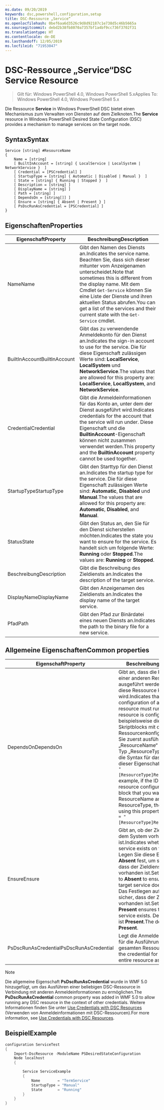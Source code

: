 ```yaml
---
ms.date: 09/20/2019
keywords: dsc,powershell,configuration,setup
title: DSC-Ressource „Service“
ms.openlocfilehash: 0bef6aa6d3526c9d8d92187c1e738d5c46b5665a
ms.sourcegitcommit: debd2b38fb8070a7357bf1a4bf9cc736f3702f31
ms.translationtype: HT
ms.contentlocale: de-DE
ms.lasthandoff: 12/05/2019
ms.locfileid: "71953047"
---
```

# <a name="dsc-service-resource"></a><span data-ttu-id="1fdda-103">DSC-Ressource „Service“</span><span class="sxs-lookup"><span data-stu-id="1fdda-103">DSC Service Resource</span></span>

> <span data-ttu-id="1fdda-104">Gilt für: Windows PowerShell 4.0, Windows PowerShell 5.x</span><span class="sxs-lookup"><span data-stu-id="1fdda-104">Applies To: Windows PowerShell 4.0, Windows PowerShell 5.x</span></span>

<span data-ttu-id="1fdda-105">Die Ressource **Service** in Windows PowerShell DSC bietet einen Mechanismus zum Verwalten von Diensten auf dem Zielknoten.</span><span class="sxs-lookup"><span data-stu-id="1fdda-105">The **Service** resource in Windows PowerShell Desired State Configuration (DSC) provides a mechanism to manage services on the target node.</span></span>

## <a name="syntax"></a><span data-ttu-id="1fdda-106">Syntax</span><span class="sxs-lookup"><span data-stu-id="1fdda-106">Syntax</span></span>

```Syntax
Service [string] #ResourceName
{
    Name = [string]
    [ BuiltInAccount = [string] { LocalService | LocalSystem | NetworkService }  ]
    [ Credential = [PSCredential] ]
    [ StartupType = [string] { Automatic | Disabled | Manual }  ]
    [ State = [string] { Running | Stopped }  ]
    [ Description = [string] ]
    [ DisplayName = [string] ]
    [ Path = [string] ]
    [ DependsOn = [string[]] ]
    [ Ensure = [string] { Absent | Present } ]
    [ PsDscRunAsCredential = [PSCredential] ]
}
```

## <a name="properties"></a><span data-ttu-id="1fdda-107">Eigenschaften</span><span class="sxs-lookup"><span data-stu-id="1fdda-107">Properties</span></span>

|<span data-ttu-id="1fdda-108">Eigenschaft</span><span class="sxs-lookup"><span data-stu-id="1fdda-108">Property</span></span> |<span data-ttu-id="1fdda-109">Beschreibung</span><span class="sxs-lookup"><span data-stu-id="1fdda-109">Description</span></span> |
|---|---|
|<span data-ttu-id="1fdda-110">Name</span><span class="sxs-lookup"><span data-stu-id="1fdda-110">Name</span></span> |<span data-ttu-id="1fdda-111">Gibt den Namen des Diensts an.</span><span class="sxs-lookup"><span data-stu-id="1fdda-111">Indicates the service name.</span></span> <span data-ttu-id="1fdda-112">Beachten Sie, dass sich dieser mitunter vom Anzeigenamen unterscheidet.</span><span class="sxs-lookup"><span data-stu-id="1fdda-112">Note that sometimes this is different from the display name.</span></span> <span data-ttu-id="1fdda-113">Mit dem Cmdlet `Get-Service` können Sie eine Liste der Dienste und ihren aktuellen Status abrufen.</span><span class="sxs-lookup"><span data-stu-id="1fdda-113">You can get a list of the services and their current state with the `Get-Service` cmdlet.</span></span> |
|<span data-ttu-id="1fdda-114">BuiltInAccount</span><span class="sxs-lookup"><span data-stu-id="1fdda-114">BuiltInAccount</span></span> |<span data-ttu-id="1fdda-115">Gibt das zu verwendende Anmeldekonto für den Dienst an.</span><span class="sxs-lookup"><span data-stu-id="1fdda-115">Indicates the sign-in account to use for the service.</span></span> <span data-ttu-id="1fdda-116">Die für diese Eigenschaft zulässigen Werte sind: **LocalService**, **LocalSystem** und **NetworkService**.</span><span class="sxs-lookup"><span data-stu-id="1fdda-116">The values that are allowed for this property are: **LocalService**, **LocalSystem**, and **NetworkService**.</span></span> |
|<span data-ttu-id="1fdda-117">Credential</span><span class="sxs-lookup"><span data-stu-id="1fdda-117">Credential</span></span> |<span data-ttu-id="1fdda-118">Gibt die Anmeldeinformationen für das Konto an, unter dem der Dienst ausgeführt wird.</span><span class="sxs-lookup"><span data-stu-id="1fdda-118">Indicates credentials for the account that the service will run under.</span></span> <span data-ttu-id="1fdda-119">Diese Eigenschaft und die **BuiltinAccount**-Eigenschaft können nicht zusammen verwendet werden.</span><span class="sxs-lookup"><span data-stu-id="1fdda-119">This property and the **BuiltinAccount** property cannot be used together.</span></span> |
|<span data-ttu-id="1fdda-120">StartupType</span><span class="sxs-lookup"><span data-stu-id="1fdda-120">StartupType</span></span> |<span data-ttu-id="1fdda-121">Gibt den Starttyp für den Dienst an.</span><span class="sxs-lookup"><span data-stu-id="1fdda-121">Indicates the startup type for the service.</span></span> <span data-ttu-id="1fdda-122">Die für diese Eigenschaft zulässigen Werte sind: **Automatic**, **Disabled** und **Manual**.</span><span class="sxs-lookup"><span data-stu-id="1fdda-122">The values that are allowed for this property are: **Automatic**, **Disabled**, and **Manual**.</span></span> |
|<span data-ttu-id="1fdda-123">Status</span><span class="sxs-lookup"><span data-stu-id="1fdda-123">State</span></span> |<span data-ttu-id="1fdda-124">Gibt den Status an, den Sie für den Dienst sicherstellen möchten.</span><span class="sxs-lookup"><span data-stu-id="1fdda-124">Indicates the state you want to ensure for the service.</span></span> <span data-ttu-id="1fdda-125">Es handelt sich um folgende Werte: **Running** oder **Stopped**.</span><span class="sxs-lookup"><span data-stu-id="1fdda-125">The values are: **Running** or **Stopped**.</span></span> |
|<span data-ttu-id="1fdda-126">Beschreibung</span><span class="sxs-lookup"><span data-stu-id="1fdda-126">Description</span></span> |<span data-ttu-id="1fdda-127">Gibt die Beschreibung des Zieldiensts an.</span><span class="sxs-lookup"><span data-stu-id="1fdda-127">Indicates the description of the target service.</span></span> |
|<span data-ttu-id="1fdda-128">DisplayName</span><span class="sxs-lookup"><span data-stu-id="1fdda-128">DisplayName</span></span> |<span data-ttu-id="1fdda-129">Gibt den Anzeigenamen des Zieldiensts an.</span><span class="sxs-lookup"><span data-stu-id="1fdda-129">Indicates the display name of the target service.</span></span> |
|<span data-ttu-id="1fdda-130">Pfad</span><span class="sxs-lookup"><span data-stu-id="1fdda-130">Path</span></span> |<span data-ttu-id="1fdda-131">Gibt den Pfad zur Binärdatei eines neuen Diensts an.</span><span class="sxs-lookup"><span data-stu-id="1fdda-131">Indicates the path to the binary file for a new service.</span></span> |

## <a name="common-properties"></a><span data-ttu-id="1fdda-132">Allgemeine Eigenschaften</span><span class="sxs-lookup"><span data-stu-id="1fdda-132">Common properties</span></span>

|<span data-ttu-id="1fdda-133">Eigenschaft</span><span class="sxs-lookup"><span data-stu-id="1fdda-133">Property</span></span> |<span data-ttu-id="1fdda-134">Beschreibung</span><span class="sxs-lookup"><span data-stu-id="1fdda-134">Description</span></span> |
|---|---|
|<span data-ttu-id="1fdda-135">DependsOn</span><span class="sxs-lookup"><span data-stu-id="1fdda-135">DependsOn</span></span> |<span data-ttu-id="1fdda-136">Gibt an, dass die Konfiguration einer anderen Ressource ausgeführt werden muss, bevor diese Ressource konfiguriert wird.</span><span class="sxs-lookup"><span data-stu-id="1fdda-136">Indicates that the configuration of another resource must run before this resource is configured.</span></span> <span data-ttu-id="1fdda-137">Wenn beispielsweise die ID des Skriptblocks mit der Ressourcenkonfiguration, den Sie zuerst ausführen möchten, „ResourceName“ und dessen Typ „ResourceType“ ist, lautet die Syntax für das Verwenden dieser Eigenschaft `DependsOn = "[ResourceType]ResourceName"`.</span><span class="sxs-lookup"><span data-stu-id="1fdda-137">For example, if the ID of the resource configuration script block that you want to run first is ResourceName and its type is ResourceType, the syntax for using this property is `DependsOn = "[ResourceType]ResourceName"`.</span></span> |
|<span data-ttu-id="1fdda-138">Ensure</span><span class="sxs-lookup"><span data-stu-id="1fdda-138">Ensure</span></span> |<span data-ttu-id="1fdda-139">Gibt an, ob der Zieldienst auf dem System vorhanden ist.</span><span class="sxs-lookup"><span data-stu-id="1fdda-139">Indicates whether the target service exists on the system.</span></span> <span data-ttu-id="1fdda-140">Legen Sie diese Eigenschaft auf **Absent** fest, um sicherzustellen, dass der Zieldienst nicht vorhanden ist.</span><span class="sxs-lookup"><span data-stu-id="1fdda-140">Set this property to **Absent** to ensure that the target service does not exist.</span></span> <span data-ttu-id="1fdda-141">Das Festlegen auf **Present** stellt sicher, dass der Zieldienst vorhanden ist.</span><span class="sxs-lookup"><span data-stu-id="1fdda-141">Setting it to **Present** ensures that target service exists.</span></span> <span data-ttu-id="1fdda-142">Der Standardwert ist **Present**.</span><span class="sxs-lookup"><span data-stu-id="1fdda-142">The default value is **Present**.</span></span> |
|<span data-ttu-id="1fdda-143">PsDscRunAsCredential</span><span class="sxs-lookup"><span data-stu-id="1fdda-143">PsDscRunAsCredential</span></span> |<span data-ttu-id="1fdda-144">Legt die Anmeldeinformationen für die Ausführung der gesamten Ressource fest.</span><span class="sxs-lookup"><span data-stu-id="1fdda-144">Sets the credential for running the entire resource as.</span></span> |

> [!NOTE]
> <span data-ttu-id="1fdda-145">Die allgemeine Eigenschaft **PsDscRunAsCredential** wurde in WMF 5.0 hinzugefügt, um das Ausführen einer beliebigen DSC-Ressource in Verbindung mit anderen Anmeldeinformationen zu ermöglichen.</span><span class="sxs-lookup"><span data-stu-id="1fdda-145">The **PsDscRunAsCredential** common property was added in WMF 5.0 to allow running any DSC resource in the context of other credentials.</span></span> <span data-ttu-id="1fdda-146">Weitere Informationen finden Sie unter [Use Credentials with DSC Resources](../../../configurations/runasuser.md) (Verwenden von Anmeldeinformationen mit DSC-Ressourcen).</span><span class="sxs-lookup"><span data-stu-id="1fdda-146">For more information, see [Use Credentials with DSC Resources](../../../configurations/runasuser.md).</span></span>

## <a name="example"></a><span data-ttu-id="1fdda-147">Beispiel</span><span class="sxs-lookup"><span data-stu-id="1fdda-147">Example</span></span>

```powershell
configuration ServiceTest
{
    Import-DscResource -ModuleName PSDesiredStateConfiguration
    Node localhost
    {

        Service ServiceExample
        {
            Name        = "TermService"
            StartupType = "Manual"
            State       = "Running"
        }
    }
}
```
